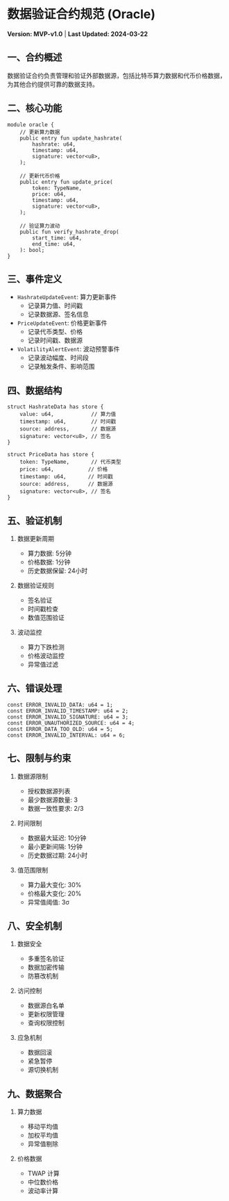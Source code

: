 # 数据验证合约规范 (Oracle)
**Version: MVP-v1.0** | **Last Updated: 2024-03-22**

## 一、合约概述
数据验证合约负责管理和验证外部数据源，包括比特币算力数据和代币价格数据，为其他合约提供可靠的数据支持。

## 二、核心功能
```move
module oracle {
    // 更新算力数据
    public entry fun update_hashrate(
        hashrate: u64,
        timestamp: u64,
        signature: vector<u8>,
    );

    // 更新代币价格
    public entry fun update_price(
        token: TypeName,
        price: u64,
        timestamp: u64,
        signature: vector<u8>,
    );

    // 验证算力波动
    public fun verify_hashrate_drop(
        start_time: u64,
        end_time: u64,
    ): bool;
}
```

## 三、事件定义
- `HashrateUpdateEvent`: 算力更新事件
  - 记录算力值、时间戳
  - 记录数据源、签名信息
- `PriceUpdateEvent`: 价格更新事件
  - 记录代币类型、价格
  - 记录时间戳、数据源
- `VolatilityAlertEvent`: 波动预警事件
  - 记录波动幅度、时间段
  - 记录触发条件、影响范围

## 四、数据结构
```move
struct HashrateData has store {
    value: u64,            // 算力值
    timestamp: u64,        // 时间戳
    source: address,       // 数据源
    signature: vector<u8>, // 签名
}

struct PriceData has store {
    token: TypeName,       // 代币类型
    price: u64,           // 价格
    timestamp: u64,       // 时间戳
    source: address,      // 数据源
    signature: vector<u8>, // 签名
}
```

## 五、验证机制
1. 数据更新周期
   - 算力数据: 5分钟
   - 价格数据: 1分钟
   - 历史数据保留: 24小时

2. 数据验证规则
   - 签名验证
   - 时间戳检查
   - 数值范围验证

3. 波动监控
   - 算力下跌检测
   - 价格波动监控
   - 异常值过滤

## 六、错误处理
```move
const ERROR_INVALID_DATA: u64 = 1;
const ERROR_INVALID_TIMESTAMP: u64 = 2;
const ERROR_INVALID_SIGNATURE: u64 = 3;
const ERROR_UNAUTHORIZED_SOURCE: u64 = 4;
const ERROR_DATA_TOO_OLD: u64 = 5;
const ERROR_INVALID_INTERVAL: u64 = 6;
```

## 七、限制与约束
1. 数据源限制
   - 授权数据源列表
   - 最少数据源数量: 3
   - 数据一致性要求: 2/3

2. 时间限制
   - 数据最大延迟: 10分钟
   - 最小更新间隔: 1分钟
   - 历史数据过期: 24小时

3. 值范围限制
   - 算力最大变化: 30%
   - 价格最大变化: 20%
   - 异常值阈值: 3σ

## 八、安全机制
1. 数据安全
   - 多重签名验证
   - 数据加密传输
   - 防篡改机制

2. 访问控制
   - 数据源白名单
   - 更新权限管理
   - 查询权限控制

3. 应急机制
   - 数据回滚
   - 紧急暂停
   - 源切换机制

## 九、数据聚合
1. 算力数据
   - 移动平均值
   - 加权平均值
   - 异常值剔除

2. 价格数据
   - TWAP 计算
   - 中位数价格
   - 波动率计算 